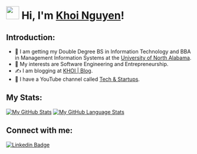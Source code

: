 # <img src="https://raw.githubusercontent.com/TheDudeThatCode/TheDudeThatCode/master/Assets/Hi.gif" width=35 height=35> Hi, I'm [Khoi Nguyen](https://www.khoiuna.info/)!

## Introduction:
- 💼 I am getting my Double Degree BS in Information Technology and BBA in Management Information Systems at the [University of North Alabama](https://una.edu/).
- 🤔 My interests are Software Engineering and Entrepreneurship.
- ✍️ I am blogging at [KHOI | Blog](https://blog.khoiuna.info/).
- 🎥 I have a YouTube channel called [Tech & Startups](https://www.youtube.com/channel/UCo3A3_8jiHnepCQnb9aBtjQ?sub_confirmation=true).

## My Stats:
[![My GitHub Stats](https://github-readme-stats.vercel.app/api/?username=khoiuna&count_private=true&theme=tokyonight&showicons=true)]()
[![My GitHub Language Stats](https://github-readme-stats.vercel.app/api/top-langs/?username=khoiuna&langs_count=5&theme=tokyonight)]()

## Connect with me:
[![Linkedin Badge](https://img.shields.io/badge/-khoiuna-blue?style=flat-circle&logo=Linkedin&logoColor=white&link=https://www.linkedin.com/in/khoiuna/)](https://www.linkedin.com/in/khoiuna/)
